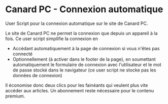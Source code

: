 # Canard PC - Connexion automatique
User Script pour la connexion automatique sur le site de Canard PC.

Le site de Canard PC ne permet la connexion que depuis un appareil à la fois. Ce user script simplifie la connexion en
 - Accédant automatiquement à la page de connexion si vous n'êtes pas connecté
 - Optionnellement (à activer dans le footer de la page), en soumettant automatiquement le formulaire de connexion avec l'utilisateur et le mot de passe stocké dans le navigateur (ce user script ne stocke pas les données de connexion)

Il économise donc deux clics pour les fainéants qui veulent plus vite accéder aux articles. Un abonnement reste nécessaire pour le contenu premium.
